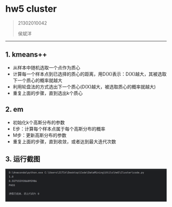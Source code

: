 # hw5 cluster

> 21302010042 
>
> 侯斌洋

---

## 1. kmeans++ 

* 从样本中随机选取一个点作为质心
* 计算每一个样本点到已选择的质心的距离，用D(X)表示：D(X)越大，其被选取下一个质心的概率就越大
* 利用轮盘法的方式选出下一个质心(D(X)越大，被选取质心的概率就越大)
* 重复上面的步骤，直到选出k个质心

## 2. em

* 初始化k个高斯分布的参数
* E步：计算每个样本点属于每个高斯分布的概率
* M步：更新高斯分布的参数
* 重复上面的步骤，直到收敛，或者达到最大迭代次数

## 3. 运行截图

![img.png](img.png)

